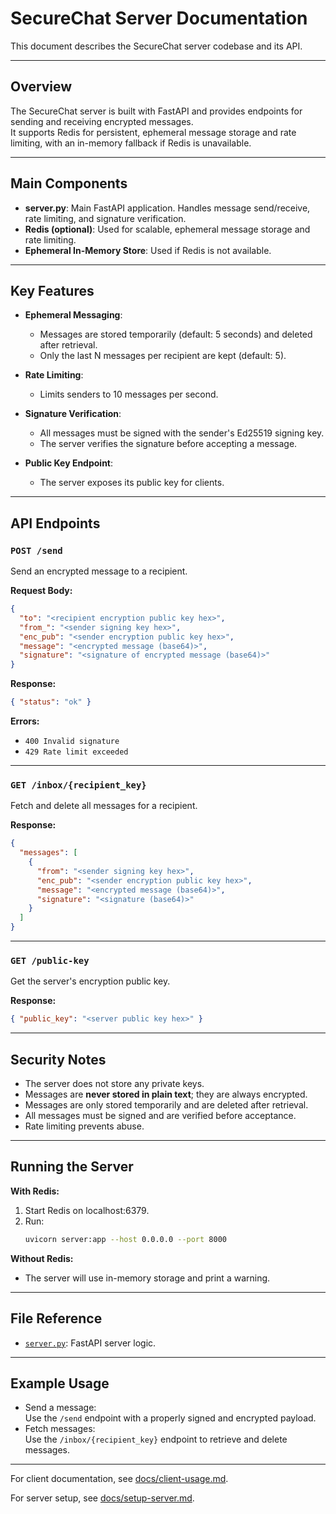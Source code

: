 # SecureChat Server Documentation

This document describes the SecureChat server codebase and its API.

---

## Overview

The SecureChat server is built with FastAPI and provides endpoints for sending and receiving encrypted messages.  
It supports Redis for persistent, ephemeral message storage and rate limiting, with an in-memory fallback if Redis is unavailable.

---

## Main Components

- **server.py**: Main FastAPI application. Handles message send/receive, rate limiting, and signature verification.
- **Redis (optional)**: Used for scalable, ephemeral message storage and rate limiting.
- **Ephemeral In-Memory Store**: Used if Redis is not available.

---

## Key Features

- **Ephemeral Messaging**:  
  - Messages are stored temporarily (default: 5 seconds) and deleted after retrieval.
  - Only the last N messages per recipient are kept (default: 5).

- **Rate Limiting**:  
  - Limits senders to 10 messages per second.

- **Signature Verification**:  
  - All messages must be signed with the sender's Ed25519 signing key.
  - The server verifies the signature before accepting a message.

- **Public Key Endpoint**:  
  - The server exposes its public key for clients.

---

## API Endpoints

### `POST /send`

Send an encrypted message to a recipient.

**Request Body:**
```json
{
  "to": "<recipient encryption public key hex>",
  "from_": "<sender signing key hex>",
  "enc_pub": "<sender encryption public key hex>",
  "message": "<encrypted message (base64)>",
  "signature": "<signature of encrypted message (base64)>"
}
```

**Response:**
```json
{ "status": "ok" }
```

**Errors:**
- `400 Invalid signature`
- `429 Rate limit exceeded`

---

### `GET /inbox/{recipient_key}`

Fetch and delete all messages for a recipient.

**Response:**
```json
{
  "messages": [
    {
      "from": "<sender signing key hex>",
      "enc_pub": "<sender encryption public key hex>",
      "message": "<encrypted message (base64)>",
      "signature": "<signature (base64)>"
    }
  ]
}
```

---

### `GET /public-key`

Get the server's encryption public key.

**Response:**
```json
{ "public_key": "<server public key hex>" }
```

---

## Security Notes

- The server does not store any private keys.
- Messages are **never stored in plain text**; they are always encrypted.
- Messages are only stored temporarily and are deleted after retrieval.
- All messages must be signed and are verified before acceptance.
- Rate limiting prevents abuse.


---

## Running the Server

**With Redis:**
1. Start Redis on localhost:6379.
2. Run:
   ```sh
   uvicorn server:app --host 0.0.0.0 --port 8000
   ```

**Without Redis:**
- The server will use in-memory storage and print a warning.

---

## File Reference

- [`server.py`](../server.py): FastAPI server logic.

---

## Example Usage

- Send a message:  
  Use the `/send` endpoint with a properly signed and encrypted payload.
- Fetch messages:  
  Use the `/inbox/{recipient_key}` endpoint to retrieve and delete messages.

---

For client documentation, see [docs/client-usage.md](client-usage.md).

For server setup, see [docs/setup-server.md](setup-server.md).